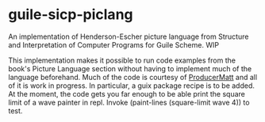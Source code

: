 # guile-sicp-piclang
An implementation of Henderson-Escher picture language from Structure and Interpretation of Computer Programs for Guile Scheme. WIP

This implementation makes it possible to run code examples from the book's Picture Language section without having to implement much of the language beforehand.
Much of the code is courtesy of [ProducerMatt](https://github.com/ProducerMatt/SICP-solutions) and all of it is work in progress. In particular, a guix package recipe is to be added.
At the moment, the code gets you far enough to be able print the square limit of a wave painter in repl. Invoke (paint-lines (square-limit wave 4)) to test.
